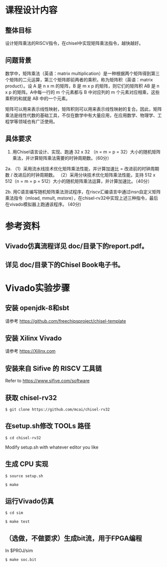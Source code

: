 # 课程设计内容

## 整体目标

设计矩阵乘法的RISCV指令，在chisel中实现矩阵乘法指令，越快越好。

## 问题背景

数学中，矩阵乘法（英语：matrix multiplication）是一种根据两个矩阵得到第三个矩阵的二元运算，第三个矩阵即前两者的乘积，称为矩阵积（英语：matrix product）。设 A 是 n x m 的矩阵，B 是 m x p 的矩阵，则它们的矩阵积 AB 是 n x p 的矩阵。A中每一行的 m 个元素都与 B 中对应列的 m 个元素对应相乘，这些乘积的和就是 AB 中的一个元素。

矩阵可以用来表示线性映射，矩阵积则可以用来表示线性映射的复合。因此，矩阵乘法是线性代数的基础工具，不仅在数学中有大量应用，在应用数学、物理学、工程学等领域也有广泛使用。

## 具体要求

1.	用Chisel语言设计、实现、跑通 32 x 32 （n = m = p = 32）大小的随机矩阵乘法，并计算矩阵乘法需要的时钟周期数。（60分）

2a.	
（1）采用流水线技术优化矩阵乘法性能，并计算加速比 = 改进前的时钟周期数 / 改进后的时钟周期数。
（2）采用分块技术优化矩阵乘法性能，支持 512 x 512（n = m = p = 512）大小的随机矩阵乘法运算，并计算加速比。（40分）

2b.	用C语言编写随机矩阵乘法测试程序，在riscv汇编语言中通过insn自定义矩阵乘法指令（mload, mmult, mstore），在chisel-rv32中实现上述三种指令，最后在vivado模拟器上跑通该程序。 (40分)


# 参考资料

## Vivado仿真流程详见 doc/目录下的report.pdf。

## 详见 doc/目录下的Chisel Book电子书。


# Vivado实验步骤

## 安装 openjdk-8和sbt

请参考 https://github.com/freechipsproject/chisel-template

## 安装 Xilinx Vivado

请参考 https://Xilinx.com

## 安装来自 Sifive 的 RISCV 工具链

Refer to https://www.sifive.com/software

## 获取 chisel-rv32

`$ git clone https://github.com/mcai/chisel-rv32`

## 在setup.sh修改 TOOLs 路径

`$ cd chisel-rv32`

Modify setup.sh with whatever editor you like

## 生成 CPU 实现

`$ source setup.sh`

`$ make`

## 运行Vivado仿真

`$ cd sim`

`$ make test`

## （选做，不做要求）生成bit流，用于FPGA编程

In $PROJ/sim

`$ make soc.bit`
